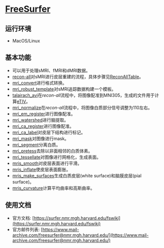 # [FreeSurfer](https://surfer.nmr.mgh.harvard.edu/)

## 运行环境

* MacOS/Linux

## 基本功能

* 可以用于处理sMRI、fMRI和dMRI数据。
* [recon-all](http://surfer.nmr.mgh.harvard.edu/fswiki/recon-all/)对sMRI进行皮层重建的流程，具体步骤见[ReconAllTable](http://surfer.nmr.mgh.harvard.edu/fswiki/ReconAllTableStableV6.0)。
* [mri_convert](https://surfer.nmr.mgh.harvard.edu/fswiki/mri_convert)进行格式转换。
* [mri\_robust\_template](https://surfer.nmr.mgh.harvard.edu/fswiki/mri_robust_template)对sMRI追踪数据构建一个模板。
* [talairach_avi](https://surfer.nmr.mgh.harvard.edu/fswiki/talairach_avi)在*recon-all*流程中，将图像配准到MNI305，生成的文件用于计算[eTIV](https://surfer.nmr.mgh.harvard.edu/fswiki/eTIV)。
* [mri_normalize](https://surfer.nmr.mgh.harvard.edu/fswiki/mri_normalize)在*recon-all*流程中，将图像白质部分信号调整为110左右。
* [mri\_em\_register](https://surfer.nmr.mgh.harvard.edu/fswiki/mri_em_register)进行图像配准。
* [mri_watershed](https://surfer.nmr.mgh.harvard.edu/fswiki/mri_watershed)进行脑提取。
* [mri\_ca\_register](https://surfer.nmr.mgh.harvard.edu/fswiki/mri_ca_register)进行图像配准。
* [mri\_ca\_label](https://surfer.nmr.mgh.harvard.edu/fswiki/mri_ca_label)对皮层下结构进行标记。
* [mri_mask](https://surfer.nmr.mgh.harvard.edu/fswiki/mri_mask)对图像进行mask。
* [mri_segment](https://surfer.nmr.mgh.harvard.edu/fswiki/mri_segment)分离白质。
* [mri_pretess](https://surfer.nmr.mgh.harvard.edu/fswiki/mri_pretess)去除以非面相邻的白质体素。
* [mri_tessellate](https://surfer.nmr.mgh.harvard.edu/fswiki/mri_tessellate)对图像进行网格化，生成表面。
* [mris_smooth](https://surfer.nmr.mgh.harvard.edu/fswiki/mris_smooth)对皮层表面进行平滑。
* [mris_inflate](https://surfer.nmr.mgh.harvard.edu/fswiki/mris_inflate)使皮层表面膨胀。
* [mris\_make\_surfaces](https://surfer.nmr.mgh.harvard.edu/fswiki/mris_make_surfaces)生成白质皮层(white surface)和脑膜皮层(pial surface)。
* [mris_curvature](https://surfer.nmr.mgh.harvard.edu/fswiki/mris_curvature)计算平均曲率和高斯曲率。

## 使用文档

* 官方文档: [https://surfer.nmr.mgh.harvard.edu/fswiki](https://surfer.nmr.mgh.harvard.edu/fswiki)
* 官方邮件列表: [https://www.mail-archive.com/freesurfer@nmr.mgh.harvard.edu/](https://www.mail-archive.com/freesurfer@nmr.mgh.harvard.edu/)
